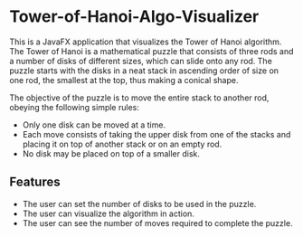 # Tower-of-Hanoi-Algo-Visualizer
This is a JavaFX application that visualizes the Tower of Hanoi algorithm. The Tower of Hanoi is a mathematical puzzle that consists of three rods and a number of disks of different sizes, which can slide onto any rod. The puzzle starts with the disks in a neat stack in ascending order of size on one rod, the smallest at the top, thus making a conical shape.

The objective of the puzzle is to move the entire stack to another rod, obeying the following simple rules:

* Only one disk can be moved at a time.
* Each move consists of taking the upper disk from one of the stacks and placing it on top of another stack or on an empty rod.
* No disk may be placed on top of a smaller disk.
## Features
* The user can set the number of disks to be used in the puzzle.
* The user can visualize the algorithm in action.
* The user can see the number of moves required to complete the puzzle.
